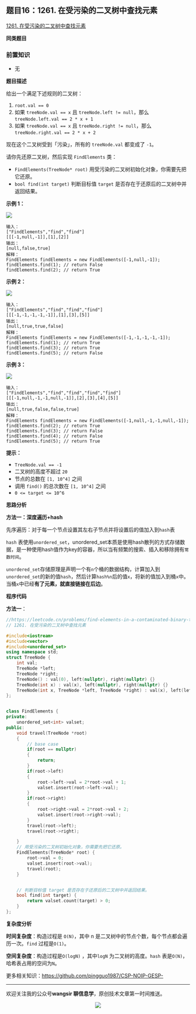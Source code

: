 ## 题目16：1261. 在受污染的二叉树中查找元素

[1261. 在受污染的二叉树中查找元素](https://leetcode.cn/problems/find-elements-in-a-contaminated-binary-tree/)

**同类题目**

### 前置知识

- 无

**题目描述**

给出一个满足下述规则的二叉树：

1. `root.val == 0`
2. 如果 `treeNode.val == x` 且 `treeNode.left != null`，那么 `treeNode.left.val == 2 * x + 1`
3. 如果 `treeNode.val == x` 且 `treeNode.right != null`，那么 `treeNode.right.val == 2 * x + 2`

现在这个二叉树受到「污染」，所有的 `treeNode.val` 都变成了 `-1`。

请你先还原二叉树，然后实现 `FindElements` 类：

- `FindElements(TreeNode* root)` 用受污染的二叉树初始化对象，你需要先把它还原。
- `bool find(int target)` 判断目标值 `target` 是否存在于还原后的二叉树中并返回结果。

 

**示例 1：**

**<img src ="https://cdn.jsdelivr.net/gh/pingguo1987/CSP-NOIP-GESP-/image/pic/二叉树/二叉树_题目16：1261. 在受污染的二叉树中查找元素/untitled-diagram-4-1.jpg" />**

```
输入：
["FindElements","find","find"]
[[[-1,null,-1]],[1],[2]]
输出：
[null,false,true]
解释：
FindElements findElements = new FindElements([-1,null,-1]); 
findElements.find(1); // return False 
findElements.find(2); // return True 
```

**示例 2：**

**<img src ="https://cdn.jsdelivr.net/gh/pingguo1987/CSP-NOIP-GESP-/image/pic/二叉树/二叉树_题目16：1261. 在受污染的二叉树中查找元素/untitled-diagram-4.jpg" />**

```
输入：
["FindElements","find","find","find"]
[[[-1,-1,-1,-1,-1]],[1],[3],[5]]
输出：
[null,true,true,false]
解释：
FindElements findElements = new FindElements([-1,-1,-1,-1,-1]);
findElements.find(1); // return True
findElements.find(3); // return True
findElements.find(5); // return False
```

**示例 3：**

**<img src ="https://cdn.jsdelivr.net/gh/pingguo1987/CSP-NOIP-GESP-/image/pic/二叉树/二叉树_题目16：1261. 在受污染的二叉树中查找元素/untitled-diagram-4-1-1.jpg" />**

```
输入：
["FindElements","find","find","find","find"]
[[[-1,null,-1,-1,null,-1]],[2],[3],[4],[5]]
输出：
[null,true,false,false,true]
解释：
FindElements findElements = new FindElements([-1,null,-1,-1,null,-1]);
findElements.find(2); // return True
findElements.find(3); // return False
findElements.find(4); // return False
findElements.find(5); // return True
```

 

**提示：**

- `TreeNode.val == -1`
- 二叉树的高度不超过 `20`
- 节点的总数在 `[1, 10^4]` 之间
- 调用 `find()` 的总次数在 `[1, 10^4]` 之间
- `0 <= target <= 10^6`

**思路分析**

**方法一：深度遍历+hash**

先序遍历：对于每一个节点设置其左右子节点并将设置后的值加入到`hash`表

`hash` 表使用`unordered_set`，unordered_set本质是使用hash散列的方式存储数据，是一种使用hash值作为key的容器，所以当有频繁的搜索、插入和移除拥有`常数时间`。

`unordered_set`存储原理是声明一个有`n`个桶的数据结构，计算加入到`unordered_set`的新的值`hash`，然后计算`hash%n`后的值`x`，将新的值加入到桶`x`中。当桶`x`中已经**有了元素，就直接链接在后边**。

**程序代码**

**方法一**：

```c++
//https://leetcode.cn/problems/find-elements-in-a-contaminated-binary-tree/description/
// 1261. 在受污染的二叉树中查找元素

#include<iostream>
#include<vector>
#include<unordered_set>
using namespace std;
struct TreeNode {
    int val;
    TreeNode *left;
    TreeNode *right;
    TreeNode() : val(0), left(nullptr), right(nullptr) {}
    TreeNode(int x) : val(x), left(nullptr), right(nullptr) {}
    TreeNode(int x, TreeNode *left, TreeNode *right) : val(x), left(left), right(right) {}
};


class FindElements {
private:
    unordered_set<int> valset;
public:
    void travel(TreeNode *root)
    {
        // base case
        if(root == nullptr)
        {
            return;
        }
        if(root->left)
        {
            root->left->val = 2*root->val + 1;
            valset.insert(root->left->val);
        }
        if(root->right)
        {
            root->right->val = 2*root->val + 2;
            valset.insert(root->right->val);
        }
        travel(root->left);
        travel(root->right);

    }
    // 用受污染的二叉树初始化对象，你需要先把它还原。
    FindElements(TreeNode* root) {
        root->val = 0;
        valset.insert(root->val);
        travel(root);
    }


    // 判断目标值 target 是否存在于还原后的二叉树中并返回结果。
    bool find(int target) {
        return valset.count(target) > 0;
    }
};
```

**复杂度分析**

**时间复杂度**：构造过程是 `O(N)`，其中 n 是二叉树中的节点个数，每个节点都会遍历一次。`find` 过程是`O(1)`。

**空间复杂度**：构造过程是`O(logN)` ，其中`logN` 为二叉树的高度。`hash` 表是`O(N)`，哈希表占用的空间为`N`。



更多相关知识：https://github.com/pingguo1987/CSP-NOIP-GESP-

---

欢迎关注我的公众号**wangsir 聊信息学**，原创技术文章第一时间推送。

<center>
    <img src="https://cdn.jsdelivr.net/gh/pingguo1987/CSP-NOIP-GESP-/image/pic/公众号-扫码版.png">
</center>
